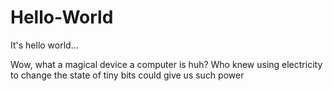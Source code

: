 # Hello-World
It's hello world...

Wow, what a magical device a computer is huh? Who knew using electricity to change the state of tiny bits could give
us such power
